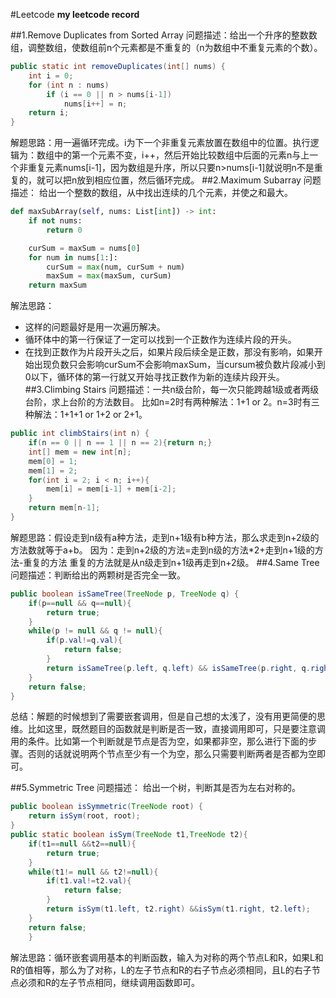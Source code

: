 #Leetcode
**my leetcode record**

##1.Remove Duplicates from Sorted Array
问题描述：给出一个升序的整数数组，调整数组，使数组前n个元素都是不重复的（n为数组中不重复元素的个数）。
```java
public static int removeDuplicates(int[] nums) {
    int i = 0;
    for (int n : nums)
        if (i == 0 || n > nums[i-1])
            nums[i++] = n;
    return i;
}
```
解题思路：用一遍循环完成。i为下一个非重复元素放置在数组中的位置。执行逻辑为：数组中的第一个元素不变，i++，然后开始比较数组中后面的元素n与上一个非重复元素nums[i-1]，因为数组是升序，所以只要n>nums[i-1]就说明n不是重复的，就可以把n放到相应位置，然后循环完成。
##2.Maximum Subarray
问题描述：
给出一个整数的数组，从中找出连续的几个元素，并使之和最大。
```python
def maxSubArray(self, nums: List[int]) -> int:
    if not nums:
        return 0

    curSum = maxSum = nums[0]
    for num in nums[1:]:
        curSum = max(num, curSum + num)
        maxSum = max(maxSum, curSum)
    return maxSum
```
解法思路：
* 这样的问题最好是用一次遍历解决。
* 循环体中的第一行保证了一定可以找到一个正数作为连续片段的开头。
* 在找到正数作为片段开头之后，如果片段后续全是正数，那没有影响，如果开始出现负数只会影响curSum不会影响maxSum，当cursum被负数片段减小到0以下，循环体的第一行就又开始寻找正数作为新的连续片段开头。
##3.Climbing Stairs
问题描述：一共n级台阶，每一次只能跨越1级或者两级台阶，求上台阶的方法数目。
比如n=2时有两种解法：1+1 or 2。n=3时有三种解法：1+1+1 or 1+2 or 2+1。
```java
public int climbStairs(int n) {
    if(n == 0 || n == 1 || n == 2){return n;}
    int[] mem = new int[n];
    mem[0] = 1;
    mem[1] = 2;
    for(int i = 2; i < n; i++){
        mem[i] = mem[i-1] + mem[i-2];
    }
    return mem[n-1];
}
```
解题思路：假设走到n级有a种方法，走到n+1级有b种方法，那么求走到n+2级的方法数就等于a+b。
因为：走到n+2级的方法=走到n级的方法*2+走到n+1级的方法-重复的方法
重复的方法就是从n级走到n+1级再走到n+2级。
##4.Same Tree
问题描述：判断给出的两颗树是否完全一致。

```java
public boolean isSameTree(TreeNode p, TreeNode q) {
    if(p==null && q==null){
        return true;
    }
    while(p != null && q != null){
        if(p.val!=q.val){
            return false;
        }
        return isSameTree(p.left, q.left) && isSameTree(p.right, q.right);
    }
    return false;
}
```

总结：解题的时候想到了需要嵌套调用，但是自己想的太浅了，没有用更简便的思维。比如这里，既然题目的函数就是判断是否一致，直接调用即可，只是要注意调用的条件。比如第一个判断就是节点是否为空，如果都非空，那么进行下面的步骤。否则的话就说明两个节点至少有一个为空，那么只需要判断两者是否都为空即可。

##5.Symmetric Tree
问题描述：
给出一个树，判断其是否为左右对称的。
```java
public boolean isSymmetric(TreeNode root) {
    return isSym(root, root);
}
public static boolean isSym(TreeNode t1,TreeNode t2){
    if(t1==null &&t2==null){
        return true;
    }
    while(t1!= null && t2!=null){
        if(t1.val!=t2.val){
            return false;
        }
        return isSym(t1.left, t2.right) &&isSym(t1.right, t2.left);
    }
    return false;
    }
```
解法思路：循环嵌套调用基本的判断函数，输入为对称的两个节点L和R，如果L和R的值相等，那么为了对称，L的左子节点和R的右子节点必须相同，且L的右子节点必须和R的左子节点相同，继续调用函数即可。
